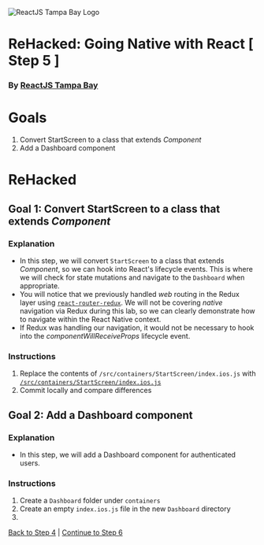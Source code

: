![ReactJS Tampa Bay Logo](https://avatars2.githubusercontent.com/u/18738421?v=3&s=200)

# ReHacked: Going Native with React [ Step 5 ]
### By [ReactJS Tampa Bay](http://www.meetup.com/ReactJS-Tampa-Bay/)

# Goals

1. Convert StartScreen to a class that extends _Component_
1. Add a Dashboard component

# ReHacked

## Goal 1: Convert StartScreen to a class that extends _Component_

### Explanation

* In this step, we will convert `StartScreen` to a class that extends *_Component_*, so we can hook into React's lifecycle events. This is where we will check for state mutations and navigate to the `Dashboard` when appropriate.
* You will notice that we previously handled _web_ routing in the Redux layer using [`react-router-redux`](https://github.com/reactjs/react-router-redux). We will not be covering _native_ navigation via Redux during this lab, so we can clearly demonstrate how to navigate within the React Native context.
* If Redux was handling our navigation, it would not be necessary to hook into the _componentWillReceiveProps_ lifecycle event.

### Instructions

1. Replace the contents of `/src/containers/StartScreen/index.ios.js` with [`/src/containers/StartScreen/index.ios.js`](https://raw.githubusercontent.com/reactjstampabay/RehackedNative/step-5/src/containers/StartScreen/index.ios.js)
1. Commit locally and compare differences

## Goal 2: Add a Dashboard component

### Explanation

* In this step, we will add a Dashboard component for authenticated users.

### Instructions

1. Create a `Dashboard` folder under `containers`
1. Create an empty `index.ios.js` file in the new `Dashboard` directory
1. 

[Back to Step 4](https://github.com/reactjstampabay/RehackedNative/tree/step-4) | [Continue to Step 6](https://github.com/reactjstampabay/RehackedNative/tree/step-6)
